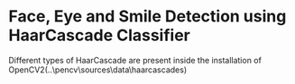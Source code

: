 # Face, Eye and Smile Detection using HaarCascade Classifier
Different types of HaarCascade are present inside the installation of OpenCV2(..\pencv\sources\data\haarcascades)
